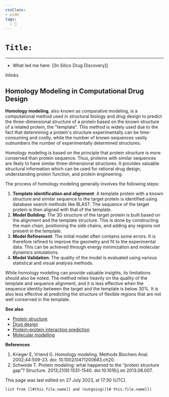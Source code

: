 ```yaml
---
cssClass:
- wide
tags:
  - 🧪
---
```


# `Title:` 
--- 

- What led me here: [[In Silico Drug Discovery]]

Inlinks
## Homology Modeling in Computational Drug Design

**Homology modeling**, also known as comparative modeling, is a computational method used in structural biology and drug design to predict the three-dimensional structure of a protein based on the known structure of a related protein, the "template". This method is widely used due to the fact that determining a protein's structure experimentally can be time-consuming and costly, while the number of known sequences vastly outnumbers the number of experimentally determined structures.

Homology modeling is based on the principle that protein structure is more conserved than protein sequence. Thus, proteins with similar sequences are likely to have similar three-dimensional structures. It provides valuable structural information which can be used for rational drug design, understanding protein function, and protein engineering.

The process of homology modeling generally involves the following steps:
1. **Template identification and alignment**: A template protein with a known structure and similar sequence to the target protein is identified using database search methods like BLAST. The sequence of the target protein is then aligned with that of the template.
2. **Model Building**: The 3D structure of the target protein is built based on the alignment and the template structure. This is done by constructing the main chain, positioning the side chains, and adding any regions not present in the template.
3. **Model Refinement**: The initial model often contains some errors. It is therefore refined to improve the geometry and fit to the experimental data. This can be achieved through energy minimization and molecular dynamics simulations.
4. **Model Validation**: The quality of the model is evaluated using various statistical and visual analysis methods. 

While homology modeling can provide valuable insights, its limitations should also be noted. The method relies heavily on the quality of the template and sequence alignment, and it is less effective when the sequence identity between the target and the template is below 30%. It is also less effective at predicting the structure of flexible regions that are not well conserved in the template.

**See also**
- [Protein structure](https://en.wikipedia.org/wiki/Protein_structure)
- [Drug design](https://en.wikipedia.org/wiki/Drug_design)
- [Protein–protein interaction prediction](https://en.wikipedia.org/wiki/Protein%E2%80%93protein_interaction_prediction)
- [Molecular modelling](https://en.wikipedia.org/wiki/Molecular_modelling)

**References**
1. Krieger E, Vriend G. Homology modeling. Methods Biochem Anal. 2002;44:509-23. doi: 10.1002/0471200683.ch20.
2. Schwede T. Protein modeling: what happened to the “protein structure gap”? Structure. 2013;21(9):1531-1540. doi:10.1016/j.str.2013.08.007.

This page was last edited on 27 July 2023, at 17:30 (UTC).
```dataview 
list from [[#this.file.name]] and !outgoing([[# this.file.name]]) 
```